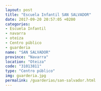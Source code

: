 ```yaml
---
layout: post
title: "Escuela Infantil SAN SALVADOR"
date: 2017-09-20 20:57:05 +0200
categories:
- Escuela Infantil
- navarra
- oteiza
- Centro público
- guarderia
name: "SAN SALVADOR"
province: "Navarra"
location: "Oteiza"
code: "31013811"
type: "Centro público"
img: guarderia.jpg
permalink: /guarderias/san-salvador.html
---
```

